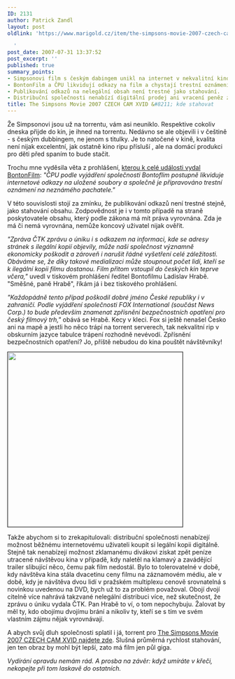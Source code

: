 ```yaml
---
ID: 2131
author: Patrick Zandl
layout: post
oldlink: 'https://www.marigold.cz/item/the-simpsons-movie-2007-czech-cam-xvid-kde-stahovat

  '
post_date: 2007-07-31 13:37:52
post_excerpt: ''
published: true
summary_points:
- Simpsonovi film s českým dabingem unikl na internet v nekvalitní kino verzi.
- BontonFilm a ČPU likvidují odkazy na film a chystají trestní oznámení.
- Publikování odkazů na nelegální obsah není trestné jako stahování.
- Distribuční společnosti nenabízí digitální prodej ani vracení peněz za zklamání.
title: The Simpsons Movie 2007 CZECH CAM XVID &#8211; kde stahovat
---
```


Že Simpsonovi jsou už na torrentu, vám asi neuniklo. Respektive cokoliv dneska přijde do kin, je ihned na torrentu. Nedávno se ale objevili i v češtině - s českým dubbingem, ne jenom s titulky. Je to natočené v kině, kvalita není nijak excelentní, jak ostatně kino ripu přísluší , ale na domácí produkci pro děti před spaním to bude stačit.

Trochu mne vyděsila věta z prohlášení, <a href="http://ihned.cz//c4-10104250-21705570-J00000_d-ceska-mutace-filmu-simpsonovi-se-objevila-na-internetu">kterou k celé události vydal BontonFilm</a>: <em>"ČPU podle vyjádření společnosti Bontoflim postupně likviduje internetové odkazy na uložené soubory a společně je připravováno trestní oznámení na neznámého pachatele."</em>

V této souvislosti stojí za zmínku, že publikování odkazů není trestné stejně, jako stahování obsahu. Zodpovědnost je i v tomto případě na straně poskytovatele obsahu, který podle zákona má mít práva vyrovnána. Zda je má či nemá vyrovnána, nemůže koncový uživatel nijak ověřit.  

<em>"Zpráva ČTK zprávu o úniku i s odkazem na informaci, kde se adresy stránek s ilegální kopií objevily, může naši společnost významně ekonomicky poškodit a zároveň i narušit řádné vyšetření celé záležitosti. Obáváme se, že díky takové medializaci může stoupnout počet lidí, kteří se k ilegální kopii filmu dostanou. Film přitom vstoupil do českých kin teprve včera," </em>uvedl v tiskovém prohlášení ředitel Bontofilmu Ladislav Hrabě. "Směšné, paně Hrabě", říkám já i bez tiskového prohlášení.

<em>"Každopádně tento případ poškodil dobré jméno České republiky i v zahraničí. Podle vyjádření společnosti FOX International (součást News Corp.) to bude především znamenat zpřísnění bezpečnostních opatření pro český filmový trh,"</em> obává se Hrabě. Kecy v kleci. Fox si ještě nenašel Česko ani na mapě a jestli ho něco trápí na torrent serverech, tak nekvalitní rip v obskurním jazyce tabulce trápení rozhodně nevévodí. Zpřísnění bezpečnostních opatření? Jo, příště nebudou do kina pouštět návštěvníky!

<img src="http://i64.photobucket.com/albums/h187/soulxtc/new%20pics/vlcsnap-1624345.png" border="1" width="400">

Takže abychom si to zrekapitulovali: distribuční společnosti nenabízejí možnost běžnému internetovému uživateli koupit si legální kopii digitálně. Stejně tak nenabízejí možnost zklamanému divákovi získat zpět peníze utracené návštěvou kina v případě, kdy naletěl na klamavý a zavádějící trailer slibující něco, čemu pak film nedostál. Bylo to tolerovatelné v době, kdy návštěva kina stála dvacetinu ceny filmu na záznamovém médiu, ale v době, kdy je návštěva dvou lidí v pražském multiplexu cenově srovnatelná s novinkou uvedenou na DVD, bych už to za problém považoval. Obojí dvojí citelně více nahrává takzvané nelegální distribuci více, než skutečnost, že zprávu o úniku vydala ČTK. Pan Hrabě to ví, o tom nepochybuju. Žalovat by měl ty, kdo obojímu dvojímu brání a nikoliv ty, kteří se s tím ve svém vlastním zájmu nějak vyrovnávají. 

A abych svůj dluh společnosti splatil i já, torrent pro <a href="http://www.mininova.org/tor/811248">The Simpsons Movie 2007 CZECH CAM XVID najdete zde</a>. Slušná průměrná rychlost stahování, jen ten obraz by mohl být lepší, zato má film jen půl giga. 

<em>Vydírání opravdu nemám rád. A prosba na závěr: když umíráte v křeči, nekopejte při tom laskavě do ostatních.</em>